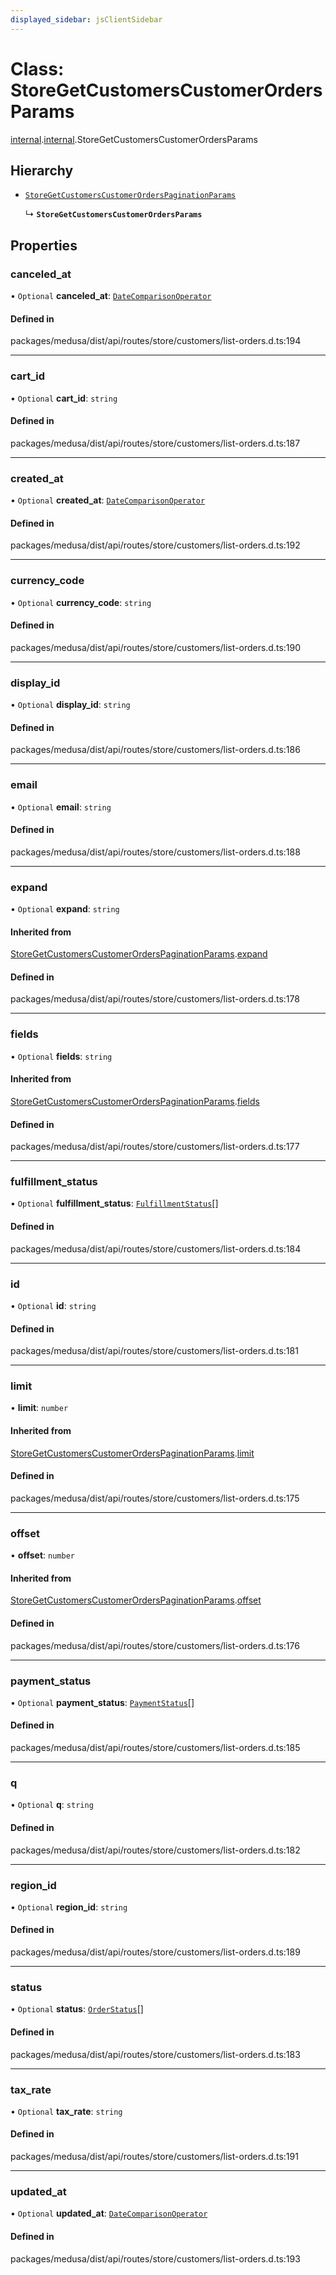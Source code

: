 ```yaml
---
displayed_sidebar: jsClientSidebar
---
```


# Class: StoreGetCustomersCustomerOrdersParams

[internal](../modules/internal-8.md).[internal](../modules/internal-8.internal.md).StoreGetCustomersCustomerOrdersParams

## Hierarchy

- [`StoreGetCustomersCustomerOrdersPaginationParams`](internal-8.internal.StoreGetCustomersCustomerOrdersPaginationParams.md)

  ↳ **`StoreGetCustomersCustomerOrdersParams`**

## Properties

### canceled\_at

• `Optional` **canceled\_at**: [`DateComparisonOperator`](internal-2.DateComparisonOperator.md)

#### Defined in

packages/medusa/dist/api/routes/store/customers/list-orders.d.ts:194

___

### cart\_id

• `Optional` **cart\_id**: `string`

#### Defined in

packages/medusa/dist/api/routes/store/customers/list-orders.d.ts:187

___

### created\_at

• `Optional` **created\_at**: [`DateComparisonOperator`](internal-2.DateComparisonOperator.md)

#### Defined in

packages/medusa/dist/api/routes/store/customers/list-orders.d.ts:192

___

### currency\_code

• `Optional` **currency\_code**: `string`

#### Defined in

packages/medusa/dist/api/routes/store/customers/list-orders.d.ts:190

___

### display\_id

• `Optional` **display\_id**: `string`

#### Defined in

packages/medusa/dist/api/routes/store/customers/list-orders.d.ts:186

___

### email

• `Optional` **email**: `string`

#### Defined in

packages/medusa/dist/api/routes/store/customers/list-orders.d.ts:188

___

### expand

• `Optional` **expand**: `string`

#### Inherited from

[StoreGetCustomersCustomerOrdersPaginationParams](internal-8.internal.StoreGetCustomersCustomerOrdersPaginationParams.md).[expand](internal-8.internal.StoreGetCustomersCustomerOrdersPaginationParams.md#expand)

#### Defined in

packages/medusa/dist/api/routes/store/customers/list-orders.d.ts:178

___

### fields

• `Optional` **fields**: `string`

#### Inherited from

[StoreGetCustomersCustomerOrdersPaginationParams](internal-8.internal.StoreGetCustomersCustomerOrdersPaginationParams.md).[fields](internal-8.internal.StoreGetCustomersCustomerOrdersPaginationParams.md#fields)

#### Defined in

packages/medusa/dist/api/routes/store/customers/list-orders.d.ts:177

___

### fulfillment\_status

• `Optional` **fulfillment\_status**: [`FulfillmentStatus`](../enums/internal-3.FulfillmentStatus.md)[]

#### Defined in

packages/medusa/dist/api/routes/store/customers/list-orders.d.ts:184

___

### id

• `Optional` **id**: `string`

#### Defined in

packages/medusa/dist/api/routes/store/customers/list-orders.d.ts:181

___

### limit

• **limit**: `number`

#### Inherited from

[StoreGetCustomersCustomerOrdersPaginationParams](internal-8.internal.StoreGetCustomersCustomerOrdersPaginationParams.md).[limit](internal-8.internal.StoreGetCustomersCustomerOrdersPaginationParams.md#limit)

#### Defined in

packages/medusa/dist/api/routes/store/customers/list-orders.d.ts:175

___

### offset

• **offset**: `number`

#### Inherited from

[StoreGetCustomersCustomerOrdersPaginationParams](internal-8.internal.StoreGetCustomersCustomerOrdersPaginationParams.md).[offset](internal-8.internal.StoreGetCustomersCustomerOrdersPaginationParams.md#offset)

#### Defined in

packages/medusa/dist/api/routes/store/customers/list-orders.d.ts:176

___

### payment\_status

• `Optional` **payment\_status**: [`PaymentStatus`](../enums/internal-3.PaymentStatus.md)[]

#### Defined in

packages/medusa/dist/api/routes/store/customers/list-orders.d.ts:185

___

### q

• `Optional` **q**: `string`

#### Defined in

packages/medusa/dist/api/routes/store/customers/list-orders.d.ts:182

___

### region\_id

• `Optional` **region\_id**: `string`

#### Defined in

packages/medusa/dist/api/routes/store/customers/list-orders.d.ts:189

___

### status

• `Optional` **status**: [`OrderStatus`](../enums/internal-3.OrderStatus.md)[]

#### Defined in

packages/medusa/dist/api/routes/store/customers/list-orders.d.ts:183

___

### tax\_rate

• `Optional` **tax\_rate**: `string`

#### Defined in

packages/medusa/dist/api/routes/store/customers/list-orders.d.ts:191

___

### updated\_at

• `Optional` **updated\_at**: [`DateComparisonOperator`](internal-2.DateComparisonOperator.md)

#### Defined in

packages/medusa/dist/api/routes/store/customers/list-orders.d.ts:193
